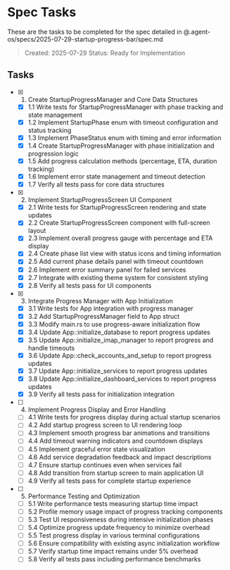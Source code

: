 # Spec Tasks

These are the tasks to be completed for the spec detailed in @.agent-os/specs/2025-07-29-startup-progress-bar/spec.md

> Created: 2025-07-29
> Status: Ready for Implementation

## Tasks

- [x] 1. Create StartupProgressManager and Core Data Structures
  - [x] 1.1 Write tests for StartupProgressManager with phase tracking and state management
  - [x] 1.2 Implement StartupPhase enum with timeout configuration and status tracking
  - [x] 1.3 Implement PhaseStatus enum with timing and error information
  - [x] 1.4 Create StartupProgressManager with phase initialization and progression logic
  - [x] 1.5 Add progress calculation methods (percentage, ETA, duration tracking)
  - [x] 1.6 Implement error state management and timeout detection
  - [x] 1.7 Verify all tests pass for core data structures

- [x] 2. Implement StartupProgressScreen UI Component
  - [x] 2.1 Write tests for StartupProgressScreen rendering and state updates
  - [x] 2.2 Create StartupProgressScreen component with full-screen layout
  - [x] 2.3 Implement overall progress gauge with percentage and ETA display
  - [x] 2.4 Create phase list view with status icons and timing information
  - [x] 2.5 Add current phase details panel with timeout countdown
  - [x] 2.6 Implement error summary panel for failed services
  - [x] 2.7 Integrate with existing theme system for consistent styling
  - [x] 2.8 Verify all tests pass for UI components

- [x] 3. Integrate Progress Manager with App Initialization
  - [x] 3.1 Write tests for App integration with progress manager
  - [x] 3.2 Add StartupProgressManager field to App struct
  - [x] 3.3 Modify main.rs to use progress-aware initialization flow
  - [x] 3.4 Update App::initialize_database to report progress updates
  - [x] 3.5 Update App::initialize_imap_manager to report progress and handle timeouts
  - [x] 3.6 Update App::check_accounts_and_setup to report progress updates
  - [x] 3.7 Update App::initialize_services to report progress updates
  - [x] 3.8 Update App::initialize_dashboard_services to report progress updates
  - [x] 3.9 Verify all tests pass for initialization integration

- [ ] 4. Implement Progress Display and Error Handling
  - [ ] 4.1 Write tests for progress display during actual startup scenarios
  - [ ] 4.2 Add startup progress screen to UI rendering loop
  - [ ] 4.3 Implement smooth progress bar animations and transitions
  - [ ] 4.4 Add timeout warning indicators and countdown displays
  - [ ] 4.5 Implement graceful error state visualization
  - [ ] 4.6 Add service degradation feedback and impact descriptions
  - [ ] 4.7 Ensure startup continues even when services fail
  - [ ] 4.8 Add transition from startup screen to main application UI
  - [ ] 4.9 Verify all tests pass for complete startup experience

- [ ] 5. Performance Testing and Optimization
  - [ ] 5.1 Write performance tests measuring startup time impact
  - [ ] 5.2 Profile memory usage impact of progress tracking components
  - [ ] 5.3 Test UI responsiveness during intensive initialization phases
  - [ ] 5.4 Optimize progress update frequency to minimize overhead
  - [ ] 5.5 Test progress display in various terminal configurations
  - [ ] 5.6 Ensure compatibility with existing async initialization workflow
  - [ ] 5.7 Verify startup time impact remains under 5% overhead
  - [ ] 5.8 Verify all tests pass including performance benchmarks